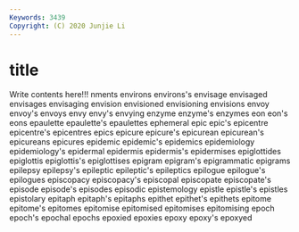 ```yaml
---
Keywords: 3439
Copyright: (C) 2020 Junjie Li
---
```


# title

Write contents here!!!
nments 
environs 
environs's 
envisage 
envisaged 
envisages 
envisaging
envision 
envisioned 
envisioning 
envisions 
envoy 
envoy's 
envoys 
envy 
envy's 
envying
enzyme 
enzyme's 
enzymes 
eon 
eon's 
eons 
epaulette 
epaulette's 
epaulettes 
ephemeral
epic 
epic's 
epicentre 
epicentre's 
epicentres 
epics 
epicure 
epicure's 
epicurean 
epicurean's
epicureans 
epicures 
epidemic 
epidemic's 
epidemics 
epidemiology 
epidemiology's 
epidermal 
epidermis 
epidermis's
epidermises 
epiglottides 
epiglottis 
epiglottis's 
epiglottises 
epigram 
epigram's 
epigrammatic 
epigrams 
epilepsy
epilepsy's 
epileptic 
epileptic's 
epileptics 
epilogue 
epilogue's 
epilogues 
episcopacy 
episcopacy's 
episcopal
episcopate 
episcopate's 
episode 
episode's 
episodes 
episodic 
epistemology 
epistle 
epistle's 
epistles
epistolary 
epitaph 
epitaph's 
epitaphs 
epithet 
epithet's 
epithets 
epitome 
epitome's 
epitomes
epitomise 
epitomised 
epitomises 
epitomising 
epoch 
epoch's 
epochal 
epochs 
epoxied 
epoxies
epoxy 
epoxy's 
epoxyed 
